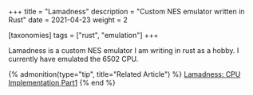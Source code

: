 +++
title = "Lamadness"
description = "Custom NES emulator written in Rust"
date = 2021-04-23
weight = 2

[taxonomies]
tags = ["rust", "emulation"]
+++

Lamadness is a custom NES emulator I am writing in rust as a hobby. I currently have emulated the 6502 CPU.

{% admonition(type="tip", title="Related Article") %}
[Lamadness: CPU Implementation Part1](/lamadness-cpu-1)
{% end %}
